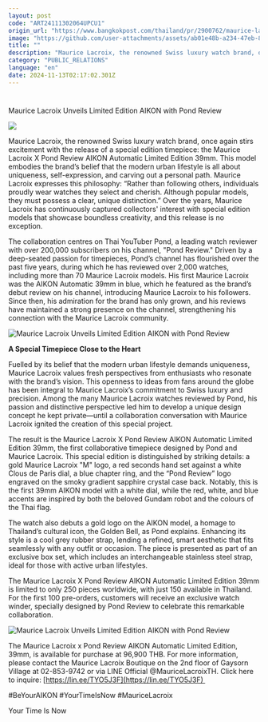 ```yaml
---
layout: post
code: "ART24111302064UPCU1"
origin_url: "https://www.bangkokpost.com/thailand/pr/2900762/maurice-lacroix-unveils-limited-edition-aikon-with-pond-review"
image: "https://github.com/user-attachments/assets/ab01e48b-a234-47eb-83e1-82d90896d7e2"
title: ""
description: "Maurice Lacroix, the renowned Swiss luxury watch brand, once again stirs excitement with the release of a special edition timepiece: the Maurice Lacroix X Pond Review AIKON Automatic Limited Edition 39mm. This model embodies the brand’s belief that the modern urban lifestyle is all about uniqueness, self-expression, and carving out a personal path. Maurice Lacroix expresses this philosophy: “Rather than following others, individuals proudly wear watches they select and cherish. Although popular models, they must possess a clear, unique distinction.” Over the years, Maurice Lacroix has continuously captured collectors"
category: "PUBLIC_RELATIONS"
language: "en"
date: 2024-11-13T02:17:02.301Z
---
```


# 

Maurice Lacroix Unveils Limited Edition AIKON with Pond Review

![](https://github.com/user-attachments/assets/bb8d4c83-7e41-4562-9a0f-4581b29d80d3)

Maurice Lacroix, the renowned Swiss luxury watch brand, once again stirs excitement with the release of a special edition timepiece: the Maurice Lacroix X Pond Review AIKON Automatic Limited Edition 39mm. This model embodies the brand’s belief that the modern urban lifestyle is all about uniqueness, self-expression, and carving out a personal path. Maurice Lacroix expresses this philosophy: “Rather than following others, individuals proudly wear watches they select and cherish. Although popular models, they must possess a clear, unique distinction.” Over the years, Maurice Lacroix has continuously captured collectors' interest with special edition models that showcase boundless creativity, and this release is no exception. 

The collaboration centres on Thai YouTuber Pond, a leading watch reviewer with over 200,000 subscribers on his channel, "Pond Review." Driven by a deep-seated passion for timepieces, Pond’s channel has flourished over the past five years, during which he has reviewed over 2,000 watches, including more than 70 Maurice Lacroix models. His first Maurice Lacroix was the AIKON Automatic 39mm in blue, which he featured as the brand’s debut review on his channel, introducing Maurice Lacroix to his followers. Since then, his admiration for the brand has only grown, and his reviews have maintained a strong presence on the channel, strengthening his connection with the Maurice Lacroix community. 

![Maurice Lacroix Unveils Limited Edition AIKON with Pond Review](https://github.com/user-attachments/assets/759aad81-c6c0-4cd8-9eb9-6daee21a2868)

**A Special Timepiece Close to the Heart** 

Fuelled by its belief that the modern urban lifestyle demands uniqueness, Maurice Lacroix values fresh perspectives from enthusiasts who resonate with the brand’s vision. This openness to ideas from fans around the globe has been integral to Maurice Lacroix’s commitment to Swiss luxury and precision. Among the many Maurice Lacroix watches reviewed by Pond, his passion and distinctive perspective led him to develop a unique design concept he kept private—until a collaboration conversation with Maurice Lacroix ignited the creation of this special project. 

The result is the Maurice Lacroix X Pond Review AIKON Automatic Limited Edition 39mm, the first collaborative timepiece designed by Pond and Maurice Lacroix. This special edition is distinguished by striking details: a gold Maurice Lacroix "M" logo, a red seconds hand set against a white Clous de Paris dial, a blue chapter ring, and the “Pond Review” logo engraved on the smoky gradient sapphire crystal case back. Notably, this is the first 39mm AIKON model with a white dial, while the red, white, and blue accents are inspired by both the beloved Gundam robot and the colours of the Thai flag. 

The watch also debuts a gold logo on the AIKON model, a homage to Thailand’s cultural icon, the Golden Bell, as Pond explains. Enhancing its style is a cool grey rubber strap, lending a refined, smart aesthetic that fits seamlessly with any outfit or occasion. The piece is presented as part of an exclusive box set, which includes an interchangeable stainless steel strap, ideal for those with active urban lifestyles. 

The Maurice Lacroix X Pond Review AIKON Automatic Limited Edition 39mm is limited to only 250 pieces worldwide, with just 150 available in Thailand. For the first 100 pre-orders, customers will receive an exclusive watch winder, specially designed by Pond Review to celebrate this remarkable collaboration.  

![Maurice Lacroix Unveils Limited Edition AIKON with Pond Review](https://github.com/user-attachments/assets/25f46e1e-c827-4840-8238-ed584acb21c5)

The Maurice Lacroix x Pond Review AIKON Automatic Limited Edition, 39mm, is available for purchase at 96,900 THB. For more information, please contact the Maurice Lacroix Boutique on the 2nd floor of Gaysorn Village at 02-853-9742 or via LINE Official @MauriceLacroixTH. Click here to inquire: [https://lin.ee/TYO5J3F](https://lin.ee/TYO5J3F) 

#BeYourAIKON #YourTimeIsNow #MauriceLacroix 

Your Time Is Now